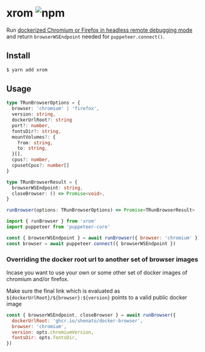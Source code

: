 # xrom ![npm](https://flat.badgen.net/npm/v/xrom)

Run [dockerized Chromium or Firefox in headless remote debugging mode](https://github.com/nextools/images) and return `browserWSEndpoint` needed for `puppeteer.connect()`.

## Install

```sh
$ yarn add xrom
```

## Usage

```ts
type TRunBrowserOptions = {
  browser: 'chromium' | 'firefox',
  version: string,
  dockerUrlRoot?: string
  port?: number,
  fontsDir?: string,
  mountVolumes?: {
    from: string,
    to: string,
  }[],
  cpus?: number,
  cpusetCpus?: number[]
}

type TRunBrowserResult = {
  browserWSEndpoint: string,
  closeBrowser: () => Promise<void>,
}

runBrowser(options: TRunBrowserOptions) => Promise<TRunBrowserResult>
```

```js
import { runBrowser } from 'xrom'
import puppeteer from 'puppeteer-core'

const { browserWSEndpoint } = await runBrowser({ browser: 'chromium' })
const browser = await puppeteer.connect({ browserWSEndpoint })
```


### Overriding the docker root url to another set of browser images
Incase you want to use your own or some other set of docker images of chromium and/or firefox.


Make sure the final link which is evaluated as `${dockerUrlRoot}/${browser}:${version}` points to a valid public docker image

```js
const { browserWSEndpoint, closeBrowser } = await runBrowser({
  dockerUrlRoot: 'ghcr.io/shenato/docker-browser',
  browser: 'chromium',
  version: opts.chromiumVersion,
  fontsDir: opts.fontsDir,
})
```